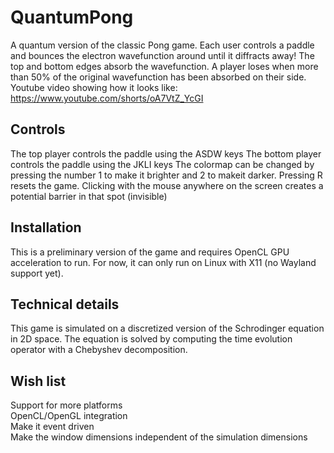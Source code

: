 # QuantumPong
A quantum version of the classic Pong game. Each user controls a paddle and bounces the electron wavefunction around until it diffracts away! The top and bottom edges absorb the wavefunction. A player loses when more than 50% of the original wavefunction has been absorbed on their side. Youtube video showing how it looks like: https://www.youtube.com/shorts/oA7VtZ_YcGI

## Controls
The top player controls the paddle using the ASDW keys
The bottom player controls the paddle using the JKLI keys
The colormap can be changed by pressing the number 1 to make it brighter and 2 to makeit darker.
Pressing R resets the game.
Clicking with the mouse anywhere on the screen creates a potential barrier in that spot (invisible)

## Installation
This is a preliminary version of the game and requires OpenCL GPU acceleration to run. For now, it can only run on Linux with X11 (no Wayland support yet).

## Technical details
This game is simulated on a discretized version of the Schrodinger equation in 2D space. The equation is solved by computing the time evolution operator with a Chebyshev decomposition.

## Wish list
Support for more platforms<br>
OpenCL/OpenGL integration<br>
Make it event driven<br>
Make the window dimensions independent of the simulation dimensions<br>
